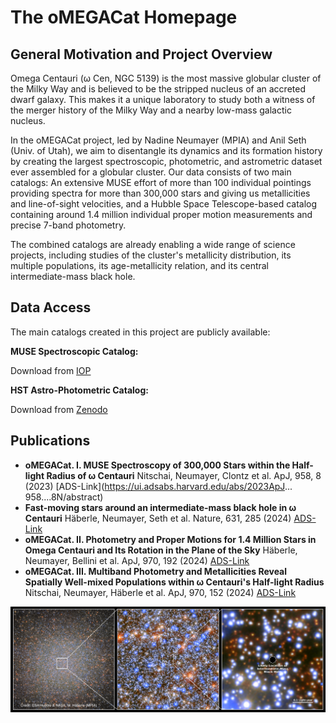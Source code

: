 # The oMEGACat Homepage

## General Motivation and Project Overview

Omega Centauri (&omega; Cen, NGC 5139)	is the most massive globular cluster of	the Milky Way and is believed to be the stripped nucleus of an accreted dwarf galaxy. This makes it a unique laboratory to study both a witness of the merger history of the Milky Way	and a nearby low-mass galactic nucleus.

In the oMEGACat	project, led by	Nadine Neumayer	(MPIA) and Anil	Seth (Univ. of Utah), we aim to disentangle its dynamics and its formation history by creating the largest spectroscopic, photometric, and astrometric dataset ever assembled for a globular cluster. Our data consists of two main catalogs: An extensive MUSE effort of more than 100 individual pointings providing spectra for more than 300,000 stars and giving us metallicities and line-of-sight velocities, and a Hubble Space Telescope-based catalog containing around 1.4 million individual proper motion measurements and precise 7-band photometry.

The combined catalogs are already enabling a wide range of science projects, including	studies	of the cluster's metallicity distribution, its multiple populations, its age-metallicity relation, and its central intermediate-mass black hole.

## Data Access
The main catalogs created in this project are publicly available:

**MUSE Spectroscopic Catalog:**

Download from [IOP](https://iopscience.iop.org/article/10.3847/1538-4357/acf5db#apjacf5dbt3)

**HST Astro-Photometric Catalog:**

Download from [Zenodo](https://zenodo.org/doi/10.5281/zenodo.11104045)

## Publications

* **oMEGACat. I. MUSE Spectroscopy of 300,000 Stars within the Half-light Radius of &omega; Centauri** Nitschai, Neumayer, Clontz et al. ApJ, 958, 8 (2023) [ADS-Link](https://ui.adsabs.harvard.edu/abs/2023ApJ...
958....8N/abstract)
* **Fast-moving stars around an intermediate-mass black hole in &omega; Centauri** Häberle, Neumayer, Seth et al. Nature, 631, 285 (2024) [ADS-Link](https://ui.adsabs.harvard.edu/abs/2024Natur.631..285H/abstract)
* **oMEGACat. II. Photometry and Proper Motions for 1.4 Million Stars in Omega Centauri and Its Rotation in the Plane of the Sky** Häberle, Neumayer, Bellini et al. ApJ, 970, 192 (2024)  [ADS-Link](https://ui.adsabs.harvard.edu/abs/2024ApJ...970..192H/abstract)
* **oMEGACat. III. Multiband Photometry and Metallicities Reveal Spatially Well-mixed Populations within &omega; Centauri's Half-light Radius** Nitschai, Neumayer, Häberle et al. ApJ, 970, 152 (2024)  [ADS-Link](https://ui.adsabs.harvard.edu/abs/2024ApJ...970..152N/abstract)

![A three panel zoom into the center of Omega Centauri](./pictures/haeberle_2024_all_3_panels_en_150dpi.png)
